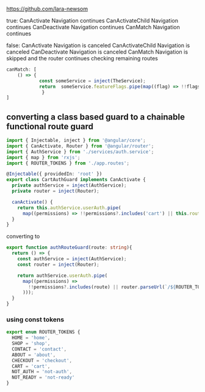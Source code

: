 https://github.com/lara-newsom

true:
CanActivate
	Navigation continues
CanActivateChild
	Navigation continues
CanDeactivate
	Navigation continues
CanMatch
	Navigation continues

false:
CanActivate
	Navigation is canceled
CanActivateChild
	Navigation is canceled
CanDeactivate
	Navigation is canceled
CanMatch
	Navigation is skipped and the router continues checking remaining routes

```javascript
canMatch: [
	() => {
			const someService = inject(TheService);
			return  someService.featureFlags.pipe(map((flag) => !!flags.home))
			 }
]
```


## converting a class based guard to a chainable functional route guard

```typescript
import { Injectable, inject } from '@angular/core';
import { CanActivate, Router } from '@angular/router';
import { AuthService } from './services/auth.service';
import { map } from 'rxjs';
import { ROUTER_TOKENS } from './app.routes';

@Injectable({ providedIn: 'root' })
export class CartAuthGuard implements CanActivate {
  private authService = inject(AuthService);
  private router = inject(Router);

  canActivate() {
    return this.authService.userAuth.pipe(
      map((permissions) => !!permissions?.includes('cart') || this.router.parseUrl(`/${ROUTER_TOKENS.NOT_AUTH}`)))
  }
}
```

converting to

```typescript
export function authRouteGuard(route: string){
  return () => {
    const authService = inject(AuthService);
    const router = inject(Router);

    return authService.userAuth.pipe(
      map((permissions) =>
        !!permissions?.includes(route) || router.parseUrl(`/${ROUTER_TOKENS.NOT_AUTH}`
      )));
  }
}
```

### using const tokens
```typescript
export enum ROUTER_TOKENS {
  HOME = 'home',
  SHOP = 'shop',
  CONTACT = 'contact',
  ABOUT = 'about',
  CHECKOUT = 'checkout',
  CART = 'cart',
  NOT_AUTH = 'not-auth',
  NOT_READY = 'not-ready'
}

```